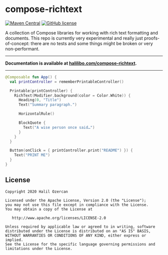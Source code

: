 # compose-richtext

[![Maven Central](https://img.shields.io/maven-central/v/com.halilibo.compose-richtext/richtext-ui.svg?label=Maven%20Central)](https://search.maven.org/search?q=g:%22com.zachklipp.compose-richtext%22)
[![GitHub license](https://img.shields.io/badge/license-Apache%20License%202.0-blue.svg?style=flat)](https://www.apache.org/licenses/LICENSE-2.0)

A collection of Compose libraries for working with rich text formatting and documents. This repo
is currently very experimental and really just proofs-of-concept: there are no tests and some things
might be broken or very non-performant.

----

**Documentation is available at [halilibo.com/compose-richtext](https://halilibo.com/compose-richtext).**

----

```kotlin
@Composable fun App() {
  val printController = rememberPrintableController()

  Printable(printController) {
    RichText(Modifier.background(color = Color.White)) {
      Heading(0, "Title")
      Text("Summary paragraph.")

      HorizontalRule()

      BlockQuote {
        Text("A wise person once said…")
      }
    }
  }

  Button(onClick = { printController.print("README") }) {
    Text("PRINT ME")
  }
}
```

## License
```
Copyright 2020 Halil Ozercan

Licensed under the Apache License, Version 2.0 (the "License");
you may not use this file except in compliance with the License.
You may obtain a copy of the License at

   http://www.apache.org/licenses/LICENSE-2.0

Unless required by applicable law or agreed to in writing, software
distributed under the License is distributed on an "AS IS" BASIS,
WITHOUT WARRANTIES OR CONDITIONS OF ANY KIND, either express or implied.
See the License for the specific language governing permissions and
limitations under the License.
```
